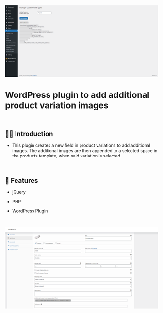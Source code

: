 ![](https://raw.githubusercontent.com/Matthewpco/WP-Plugin-Simple-Post-Types/main/spt-screenshot-2.png)

# WordPress plugin to add additional product variation images

<br>

## 🙋‍♂️ Introduction

- This plugin creates a new  field in product variations to add additional images. The additional images are then appended to a selected space in the products template, when said variation is selected.

<br>

## 📜 Features

- jQuery
- PHP
- WordPress Plugin


  <br>
  
![](https://raw.githubusercontent.com/Matthewpco/WP-Plugin-Product-Variation-Images/main/product-variation-images.png)
